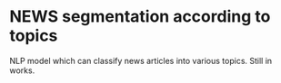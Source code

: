 # NEWS segmentation according to topics
NLP model which can classify news articles into various topics. Still in works.
